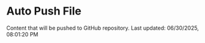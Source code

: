 # Auto Push File

Content that will be pushed to GitHub repository.
Last updated: 06/30/2025, 08:01:20 PM